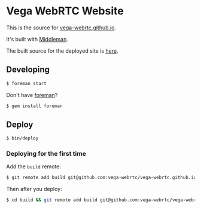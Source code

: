 # Vega WebRTC Website

This is the source for [vega-webrtc.github.io](http://vega-webrtc.github.io).

It's built with [Middleman](http://middlemanapp.com/).

The built source for the deployed site is
[here](https://github.com/vega-webrtc/vega-webrtc.github.io).

## Developing

```sh
$ foreman start
```

Don't have [foreman](https://github.com/ddollar/foreman)?

```sh
$ gem install foreman
```

## Deploy

```sh
$ bin/deploy
```

### Deploying for the first time

Add the `build` remote:

```sh
$ git remote add build git@github.com:vega-webrtc/vega-webrtc.github.io.git
```

Then after you deploy:

```sh
$ cd build && git remote add build git@github.com:vega-webrtc/vega-webrtc.github.io.git
```
